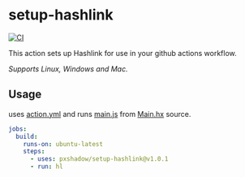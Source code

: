 # setup-hashlink

[![CI](https://img.shields.io/github/workflow/status/pxshadow/setup-hashlink/CI)](https://github.com/pxshadow/setup-hashlink/actions?query=workflow%3ACI)

This action sets up Hashlink for use in your github actions workflow.

*Supports Linux, Windows and Mac.*

## Usage

uses [action.yml](action.yml) and runs [main.js](main.js) from [Main.hx](Main.hx) source.

```yaml
jobs:
  build:
    runs-on: ubuntu-latest
    steps:
      - uses: pxshadow/setup-hashlink@v1.0.1
      - run: hl
```